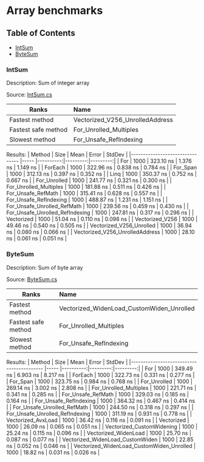 # Array benchmarks

## Table of Contents
- [IntSum](#IntSum)
- [ByteSum](#ByteSum)


### IntSum

Description: Sum of integer array

Source: [IntSum.cs](https://github.com/AkseliDev/CSharp_Benchmarks/blob/master/Arrays/IntSum.cs)


| Ranks               | Name                            |
| ------------------- |:--------------------------------|
| Fastest method      | Vectorized_V256_UnrolledAddress |
| Fastest safe method | For_Unrolled_Multiples          |
| Slowest method      | For_Unsafe_RefIndexing          |


Results:
|                          Method | Size |      Mean |    Error |   StdDev |
|-------------------------------- |----- |----------:|---------:|---------:|
|                             For | 1000 | 323.10 ns | 1.376 ns | 1.149 ns |
|                         ForEach | 1000 | 322.96 ns | 0.838 ns | 0.784 ns |
|                        For_Span | 1000 | 312.13 ns | 0.397 ns | 0.352 ns |
|                            Linq | 1000 | 350.37 ns | 0.752 ns | 0.667 ns |
|                    For_Unrolled | 1000 | 241.77 ns | 0.321 ns | 0.300 ns |
|          For_Unrolled_Multiples | 1000 | 181.88 ns | 0.511 ns | 0.426 ns |
|              For_Unsafe_RefMath | 1000 | 315.41 ns | 0.628 ns | 0.557 ns |
|          For_Unsafe_RefIndexing | 1000 | 488.87 ns | 1.231 ns | 1.151 ns |
|     For_Unsafe_Unrolled_RefMath | 1000 | 239.56 ns | 0.459 ns | 0.430 ns |
| For_Unsafe_Unrolled_RefIndexing | 1000 | 247.81 ns | 0.317 ns | 0.296 ns |
|                      Vectorized | 1000 |  51.04 ns | 0.110 ns | 0.098 ns |
|                 Vectorized_V256 | 1000 |  49.46 ns | 0.540 ns | 0.505 ns |
|        Vectorized_V256_Unrolled | 1000 |  36.94 ns | 0.080 ns | 0.066 ns |
| Vectorized_V256_UnrolledAddress | 1000 |  28.10 ns | 0.061 ns | 0.051 ns |

### ByteSum

Description: Sum of byte array

Source: [ByteSum.cs](https://github.com/AkseliDev/CSharp_Benchmarks/blob/master/Arrays/ByteSum.cs)

| Ranks               | Name                            |
| ------------------- |:--------------------------------|
| Fastest method      | Vectorized_WidenLoad_CustomWiden_Unrolled |
| Fastest safe method | For_Unrolled_Multiples          |
| Slowest method      | For_Unsafe_RefIndexing          |

Results:
|                                    Method | Size |      Mean |    Error |   StdDev |
|------------------------------------------ |----- |----------:|---------:|---------:|
|                                       For | 1000 | 349.49 ns | 6.903 ns | 8.217 ns |
|                                   ForEach | 1000 | 322.73 ns | 0.331 ns | 0.277 ns |
|                                  For_Span | 1000 | 323.75 ns | 0.984 ns | 0.768 ns |
|                              For_Unrolled | 1000 | 269.14 ns | 3.002 ns | 2.808 ns |
|                    For_Unrolled_Multiples | 1000 | 221.71 ns | 0.341 ns | 0.285 ns |
|                        For_Unsafe_RefMath | 1000 | 329.03 ns | 0.185 ns | 0.164 ns |
|                    For_Unsafe_RefIndexing | 1000 | 364.32 ns | 0.467 ns | 0.414 ns |
|               For_Unsafe_Unrolled_RefMath | 1000 | 244.50 ns | 0.318 ns | 0.297 ns |
|           For_Unsafe_Unrolled_RefIndexing | 1000 | 311.19 ns | 0.931 ns | 0.778 ns |
|                        Vectorized_AvxLoad | 1000 |  36.42 ns | 0.116 ns | 0.091 ns |
|                                Vectorized | 1000 |  26.09 ns | 0.065 ns | 0.051 ns |
|                 Vectorized_CustomWidening | 1000 |  25.24 ns | 0.115 ns | 0.096 ns |
|                      Vectorized_WidenLoad | 1000 |  25.70 ns | 0.087 ns | 0.077 ns |
|          Vectorized_WidenLoad_CustomWiden | 1000 |  22.85 ns | 0.052 ns | 0.046 ns |
| Vectorized_WidenLoad_CustomWiden_Unrolled | 1000 |  18.82 ns | 0.031 ns | 0.026 ns |

